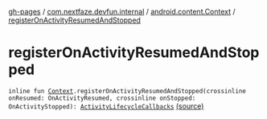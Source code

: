 [gh-pages](../../index.md) / [com.nextfaze.devfun.internal](../index.md) / [android.content.Context](index.md) / [registerOnActivityResumedAndStopped](.)

# registerOnActivityResumedAndStopped

`inline fun `[`Context`](https://developer.android.com/reference/android/content/Context.html)`.registerOnActivityResumedAndStopped(crossinline onResumed: OnActivityResumed, crossinline onStopped: OnActivityStopped): `[`ActivityLifecycleCallbacks`](https://developer.android.com/reference/android/app/Application/ActivityLifecycleCallbacks.html) [(source)](https://github.com/NextFaze/dev-fun/tree/master/devfun/src/main/java/com/nextfaze/devfun/internal/ActivityTracking.kt#L40)